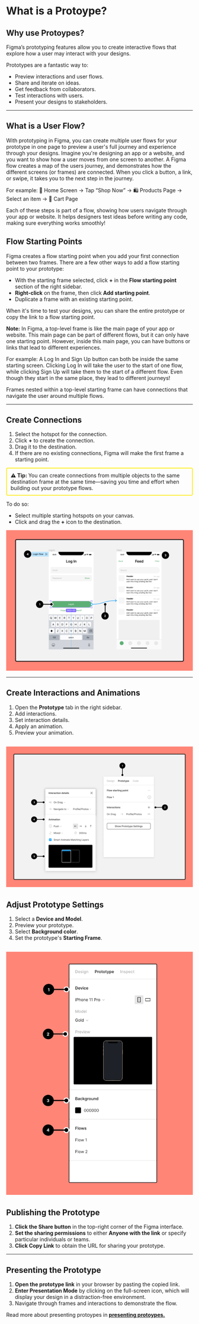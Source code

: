# What is a Protoype?

## Why use Protoypes?

Figma’s prototyping features allow you to create interactive flows that explore how a user may interact with your designs.

Prototypes are a fantastic way to:

- Preview interactions and user flows.
- Share and iterate on ideas.
- Get feedback from collaborators.
- Test interactions with users.
- Present your designs to stakeholders.

---

## What is a User Flow?

With prototyping in Figma, you can create multiple user flows for your prototype in one page to preview a user's full journey and experience through your designs. Imagine you're designing an app or a website, and you want to show how a user moves from one screen to another. A Figma flow creates a map of the users journey, and demonstrates how the different screens (or frames) are connected. When you click a button, a link, or swipe, it takes you to the next step in the journey.

For example:
📱 Home Screen → Tap “Shop Now” → 🛍️ Products Page → Select an item → 🛒 Cart Page

Each of these steps is part of a flow, showing how users navigate through your app or website. It helps designers test ideas before writing any code, making sure everything works smoothly!

## Flow Starting Points

Figma creates a flow starting point when you add your first connection between two frames. There are a few other ways to add a flow starting point to your prototype:

- With the starting frame selected, click **+** in the **Flow starting point** section of the right sidebar.
- **Right-click** on the frame, then click **Add starting point**.
- Duplicate a frame with an existing starting point.

When it's time to test your designs, you can share the entire prototype or copy the link to a flow starting point.

**Note:**
In Figma, a top-level frame is like the main page of your app or website. This main page can be part of different flows, but it can only have one starting point. However, inside this main page, you can have buttons or links that lead to different experiences.

For example:
A Log In and Sign Up button can both be inside the same starting screen. Clicking Log In will take the user to the start of one flow, while clicking Sign Up will take them to the start of a different flow. Even though they start in the same place, they lead to different journeys!

Frames nested within a top-level starting frame can have connections that navigate the user around multiple flows.

---

## Create Connections

1. Select the hotspot for the connection.
2. Click **+** to create the connection.
3. Drag it to the destination.
4. If there are no existing connections, Figma will make the first frame a starting point.

<div style="border: 2px solid rgb(255, 236, 28); padding: 10px; margin: 10px 0; border-radius: 4px;">
<strong>⚠️ Tip: </strong> You can create connections from multiple objects to the same destination frame at the same time—saving you time and effort when building out your prototype flows. </div>

To do so:

- Select multiple starting hotspots on your canvas.
- Click and drag the **+** icon to the destination.

![Grid Example](<images/Anatomy%20of%20a%20connection%20between%20two%20frames%20(2).png>)

---

## Create Interactions and Animations

1. Open the **Prototype** tab in the right sidebar.
2. Add interactions.
3. Set interaction details.
4. Apply an animation.
5. Preview your animation.

## ![Grid Example](<images/Create%20interactions%20and%20animations%20(3)%201%20(1).png>)

## Adjust Prototype Settings

1. Select a **Device and Model**.
2. Preview your prototype.
3. Select **Background color**.
4. Set the prototype's **Starting Frame**.

## ![Grid Example](<images/Prototype%20tab%20of%20right%20sidebar%20with%20device,%20preview,%20background,%20and%20flow%20settings%20(1).png>)

## Publishing the Prototype

1. **Click the Share button** in the top-right corner of the Figma interface.
2. **Set the sharing permissions** to either **Anyone with the link** or specify particular individuals or teams.
3. **Click Copy Link** to obtain the URL for sharing your prototype.

---

## Presenting the Prototype

1. **Open the prototype link** in your browser by pasting the copied link.
2. **Enter Presentation Mode** by clicking on the full-screen icon, which will display your design in a distraction-free environment.
3. Navigate through frames and interactions to demonstrate the flow.

Read more about presenting protoypes in **[presenting protoypes.](presenting-prototypes.md)**
